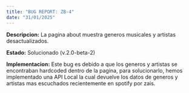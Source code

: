 ```yaml
---
title: "BUG REPORT: ZB-4"
date: "31/01/2025"
---
```


**Descripcion:** La pagina about muestra generos musicales y artistas desactualizados.

**Estado:** Solucionado (v.2.0-beta-2)

**Implementacion:** Este bug es debido a que los generos y artistas se encontraban hardcoded dentro de la pagina, para solucionarlo, hemos implementado una API Local la cual devuelve los datos de generos y artistas mas escuchados recientemente en spotify por zais.
